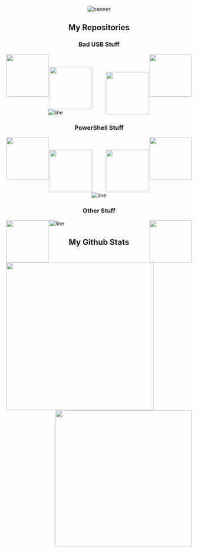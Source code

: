 <div align=center>

![banner](https://github.com/beigeworm/beigeworm/assets/93350544/7a5e3155-9947-41fb-ad66-2b3355ca0368)


<h2 align="center"> My Repositories </h2>
  
</div>

<div width="100%" align="center">
<h3 align="center"> Bad USB Stuff </h3>
  
  <a align="left" href="https://github.com/beigeworm/BadUSB-Files-For-FlipperZero" title="BadUSB-Files-For-FlipperZero"><img align="left" height="115" src="https://github-readme-stats.anuraghazra1.vercel.app/api/pin/?username=beigeworm&repo=BadUSB-Files-For-FlipperZero&theme=highcontrast"></a>

  <a align="right" href="https://github.com/beigeworm/PwnPi-OLED-Build-Guide" title="PwnPi-OLED-Build-Guide"><img align="right" height="115" src="https://github-readme-stats.anuraghazra1.vercel.app/api/pin/?username=beigeworm&repo=PwnPi-OLED-Build-Guide&theme=highcontrast"></a>
<br><br>
  <a align="left" href="https://github.com/beigeworm/PwnPi-Scripts" title="PwnPi-Scripts"><img align="left" height="115" src="https://github-readme-stats.anuraghazra1.vercel.app/api/pin/?username=beigeworm&repo=PwnPi-Scripts&theme=highcontrast"></a>
  
  <a align="right" href="https://github.com/beigeworm/DigiSpark-BadUSB-Setup-Guide" title="DigiSpark-BadUSB-Setup-Guide"><img align="right" height="115" src="https://github-readme-stats.anuraghazra1.vercel.app/api/pin/?username=beigeworm&repo=DigiSpark-BadUSB-Setup-Guide&theme=highcontrast"></a>

<div>
  
![line](https://github.com/beigeworm/beigeworm/assets/93350544/b88e1150-9cff-411f-877d-84bad395619f)
</div>
<h3 align="center"> PowerShell Stuff </h3>
  <a align="left" href="https://github.com/beigeworm/Powershell-Tools-and-Toys" title="Powershell-Tools-and-Toys"><img align="left" height="115" src="https://github-readme-stats.anuraghazra1.vercel.app/api/pin/?username=beigeworm&repo=Powershell-Tools-and-Toys&theme=highcontrast"></a>

  <a align="right" href="https://github.com/beigeworm/PoshGram-C2" title="PoshGram-C2"><img align="right" height="115" src="https://github-readme-stats.anuraghazra1.vercel.app/api/pin/?username=beigeworm&repo=PoshGram-C2&theme=highcontrast"></a>
<br><br>
  <a align="left" href="https://github.com/beigeworm/PoshCryptor" title="PoshCryptor"><img align="left" height="115" src="https://github-readme-stats.anuraghazra1.vercel.app/api/pin/?username=beigeworm&repo=PoshCryptor&theme=highcontrast"></a> 
  <a align="right" href="https://github.com/beigeworm/PoshCord-C2" title="PoshCord-C2"><img align="right" height="115" src="https://github-readme-stats.anuraghazra1.vercel.app/api/pin/?username=beigeworm&repo=PoshCord-C2&theme=highcontrast"></a>
<div>
  
![line](https://github.com/beigeworm/beigeworm/assets/93350544/b88e1150-9cff-411f-877d-84bad395619f)
</div>
<h3 align="center"> Other Stuff </h3>
  <a align="left" href="https://github.com/beigeworm/GDI-Effects-in-Csharp" title="GDI-Effects-in-Csharp"><img align="left" height="115" src="https://github-readme-stats.anuraghazra1.vercel.app/api/pin/?username=beigeworm&repo=GDI-Effects-in-Csharp&theme=highcontrast"></a>

  <a align="right" href="https://github.com/beigeworm/Windows-Locksreen-in-HTML" title="Windows-Locksreen-in-HTML"><img align="right" height="115" src="https://github-readme-stats.anuraghazra1.vercel.app/api/pin/?username=beigeworm&repo=Windows-Locksreen-in-HTML&theme=highcontrast"></a>

</div>

<div>
  
![line](https://github.com/beigeworm/beigeworm/assets/93350544/b88e1150-9cff-411f-877d-84bad395619f)
</div>

<h2 align="center"> My Github Stats </h2>

<div align=center>
<a href="https://github.com/anuraghazra/github-readme-stats" title="Go to Source">
      <img align="left" width=400 src="https://github-readme-streak-stats.herokuapp.com/?user=beigeworm&theme=highcontrast" />
    </a>
<a href="https://github.com/denvercoder1/github-readme-streak-stats" title="Go to Source">
      <img align="right" width=370 src="https://github-readme-stats.vercel.app/api?username=beigeworm&theme=highcontrast" />
    </a>
</div>
